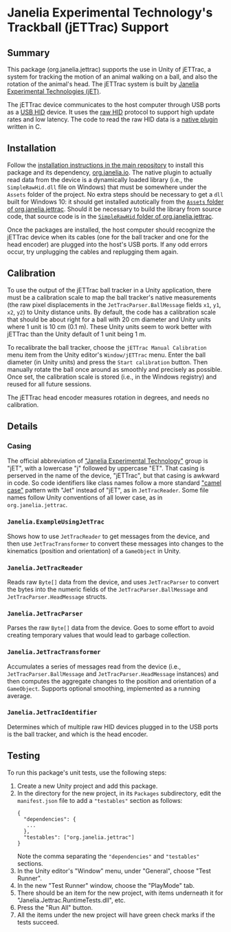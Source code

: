 # Janelia Experimental Technology's Trackball (jETTrac) Support

## Summary

This package (org.janelia.jettrac) supports the use in Unity of jETTrac, a system for tracking the motion of an animal walking on a ball, and also the rotation of the animal's head.  The jETTrac system is built by [Janelia Experimental Technologies (jET)](https://www.janelia.org/support-team/janelia-experimental-technology).

The jETTrac device communicates to the host computer through USB ports as a [USB HID](https://en.wikipedia.org/wiki/USB_human_interface_device_class) device. It uses the
[raw HID](http://www.pjrc.com/teensy/rawhid.html) protocol to support high update rates and low latency.  The code to read the raw HID data is a [native plugin](https://docs.unity3d.com/Manual/NativePlugins.html) written in C.


## Installation

Follow the [installation instructions in the main repository](https://github.com/JaneliaSciComp/janelia-unity-toolkit/blob/master/README.md#installation) to install this package and its dependency, [org.janelia.io](https://github.com/JaneliaSciComp/janelia-unity-toolkit/tree/master/org.janelia.io).  The native plugin to actually read data from the device is a dynamically loaded library (i.e., the `SimpleRawHid.dll` file on Windows) that must be somewhere under the `Assets` folder of the project.  No extra steps should be necessary to get a `dll` built for Windows 10: it should get installed autotically from the [`Assets` folder of org.janelia.jettrac](https://github.com/JaneliaSciComp/janelia-unity-toolkit/tree/master/org.janelia.jettrac/Assets).  Should it be necessary to build the library from source code, that source code is in the [`SimpleRawHid` folder of org.janelia.jettrac](https://github.com/JaneliaSciComp/janelia-unity-toolkit/tree/master/org.janelia.jettrac/SimpleRawHid).

Once the packages are installed, the host computer should recognize the jETTrac device when its cables (one for the ball tracker and one for the head encoder) are plugged into the host's USB ports.  If any odd errors occur, try unplugging the cables and replugging them again.

## Calibration

To use the output of the jETTrac ball tracker in a Unity application, there must be a calibration scale to map the ball tracker's native measurements (the raw pixel displacements in the `JetTracParser.BallMessage` fields `x1`, `y1`, `x2`, `y2`) to Unity distance units.  By default, the code has a calibration scale that should be about right for a ball with 20 cm diameter and Unity units where 1 unit is 10 cm (0.1 m).  These Unity units seem to work better with jETTrac than the Unity default of 1 unit being 1 m.

To recalibrate the ball tracker, choose the `jETTrac Manual Calibration` menu item from the Unity editor's `Window/jETTrac` menu.  Enter the ball diameter (in Unity units) and press the `Start calibration` button.  Then manually rotate the ball once around as smoothly and precisely as possible.  Once set, the calibration scale is stored (i.e., in the Windows registry) and reused for all future sessions.

The jETTrac head encoder measures rotation in degrees, and needs no calibration.

## Details

### Casing

The official abbreviation of ["Janelia Experimental Technology"](https://www.janelia.org/support-team/janelia-experimental-technology) group is "jET", with a lowercase "j" followed by uppercase "ET".  That casing is perserved in the name of the device, "jETTrac", but that casing is awkward in code.  So code identifiers like class names follow a more standard ["camel case"](https://en.wikipedia.org/wiki/Camel_case) pattern with "Jet" instead of "jET", as in `JetTracReader`. Some file names follow Unity conventions of all lower case, as in `org.janelia.jettrac`.

### `Janelia.ExampleUsingJetTrac`

Shows how to use `JetTracReader` to get messages from the device, and then use `JetTracTransformer` to convert these messages into changes to the kinematics (position and orientation) of a `GameObject` in Unity.

### `Janelia.JetTracReader`

Reads raw `Byte[]` data from the device, and uses `JetTracParser` to convert the bytes into the numeric fields of the `JetTracParser.BallMessage` and `JetTracParser.HeadMessage` structs.

### `Janelia.JetTracParser`

Parses the raw `Byte[]` data from the device.  Goes to some effort to avoid creating temporary values that would lead to garbage collection.

### `Janelia.JetTracTransformer`

Accumulates a series of messages read from the device (i.e., `JetTracParser.BallMessage` and `JetTracParser.HeadMessage` instances) and then computes the aggregate changes to the position and orientation of a `GameObject`.  Supports optional smoothing, implemented as a running average.

### `Janelia.JetTracIdentifier`

Determines which of multiple raw HID devices plugged in to the USB ports is the ball tracker, and which is the head encoder.

## Testing

To run this package's unit tests, use the following steps:
1. Create a new Unity project and add this package.
2. In the directory for the new project, in its `Packages` subdirectory, edit the `manifest.json` file to add a `"testables"` section as follows:
    ```
    {
      "dependencies": {
       ...
      },
      "testables": ["org.janelia.jettrac"]
    }
    ```
    Note the comma separating the `"dependencies"` and `"testables"` sections.
3. In the Unity editor's "Window" menu, under "General", choose "Test Runner".
4. In the new "Test Runner" window, choose the "PlayMode" tab.
5. There should be an item for the new project, with items underneath it for "Janelia.Jettrac.RuntimeTests.dll", etc.
6. Press the "Run All" button.
7. All the items under the new project will have green check marks if the tests succeed.
